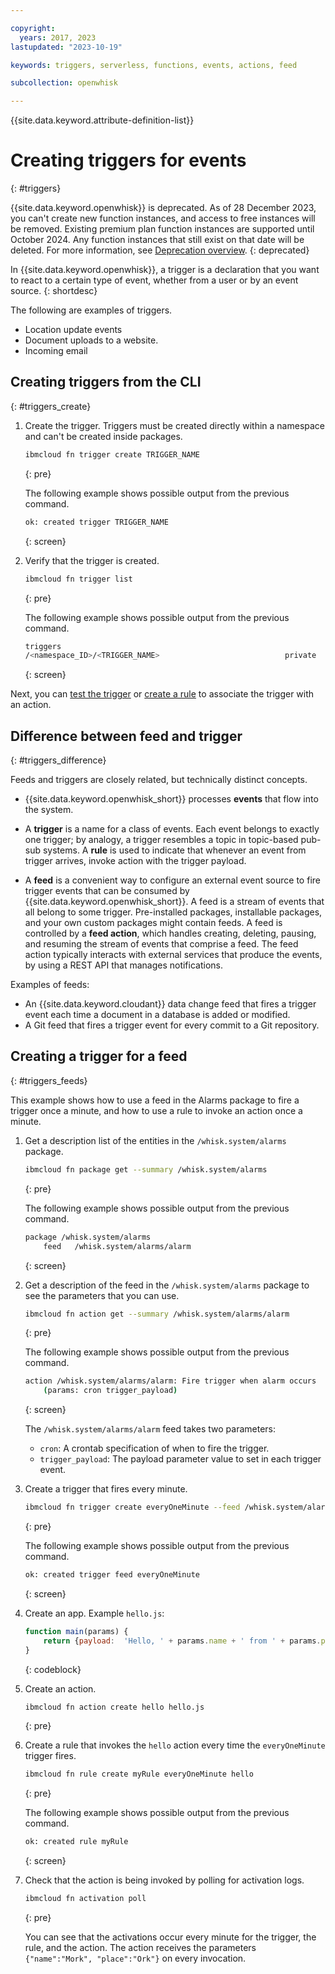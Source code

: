 ```yaml
---

copyright:
  years: 2017, 2023
lastupdated: "2023-10-19"

keywords: triggers, serverless, functions, events, actions, feed

subcollection: openwhisk

---
```


{{site.data.keyword.attribute-definition-list}}

# Creating triggers for events
{: #triggers}

{{site.data.keyword.openwhisk}} is deprecated. As of 28 December 2023, you can't create new function instances, and access to free instances will be removed. Existing premium plan function instances are supported until October 2024. Any function instances that still exist on that date will be deleted. For more information, see [Deprecation overview](/docs/openwhisk?topic=openwhisk-dep-overview).
{: deprecated}

In {{site.data.keyword.openwhisk}}, a trigger is a declaration that you want to react to a certain type of event, whether from a user or by an event source.
{: shortdesc}

The following are examples of triggers.

- Location update events
- Document uploads to a website.
- Incoming email

## Creating triggers from the CLI
{: #triggers_create}

1. Create the trigger. Triggers must be created directly within a namespace and can't be created inside packages.

    ```sh
    ibmcloud fn trigger create TRIGGER_NAME
    ```
    {: pre}

    The following example shows possible output from the previous command.

    ```sh
    ok: created trigger TRIGGER_NAME
    ```
    {: screen}

2. Verify that the trigger is created.

    ```sh
    ibmcloud fn trigger list
    ```
    {: pre}

    The following example shows possible output from the previous command.

    ```sh
    triggers
    /<namespace_ID>/<TRIGGER_NAME>                            private
    ```
    {: screen}

Next, you can [test the trigger](/docs/openwhisk?topic=openwhisk-test#test_triggers) or [create a rule](/docs/openwhisk?topic=openwhisk-rules) to associate the trigger with an action.

## Difference between feed and trigger
{: #triggers_difference}

Feeds and triggers are closely related, but technically distinct concepts.

- {{site.data.keyword.openwhisk_short}} processes **events** that flow into the system.

- A **trigger** is a name for a class of events. Each event belongs to exactly one trigger; by analogy, a trigger resembles a topic in topic-based pub-sub systems. A **rule** is used to indicate that whenever an event from trigger arrives, invoke action with the trigger payload.

- A **feed** is a convenient way to configure an external event source to fire trigger events that can be consumed by {{site.data.keyword.openwhisk_short}}. A feed is a stream of events that all belong to some trigger. Pre-installed packages, installable packages, and your own custom packages might contain feeds.  A feed is controlled by a **feed action**, which handles creating, deleting, pausing, and resuming the stream of events that comprise a feed. The feed action typically interacts with external services that produce the events, by using a REST API that manages notifications.

Examples of feeds:

- An {{site.data.keyword.cloudant}} data change feed that fires a trigger event each time a document in a database is added or modified.
- A Git feed that fires a trigger event for every commit to a Git repository.

## Creating a trigger for a feed
{: #triggers_feeds}

This example shows how to use a feed in the Alarms package to fire a trigger once a minute, and how to use a rule to invoke an action once a minute.

1. Get a description list of the entities in the `/whisk.system/alarms` package.

    ```sh
    ibmcloud fn package get --summary /whisk.system/alarms
    ```
    {: pre}

    The following example shows possible output from the previous command.

    ```sh
    package /whisk.system/alarms
        feed   /whisk.system/alarms/alarm
    ```
    {: screen}

2. Get a description of the feed in the `/whisk.system/alarms` package to see the parameters that you can use.

    ```sh
    ibmcloud fn action get --summary /whisk.system/alarms/alarm
    ```
    {: pre}

    The following example shows possible output from the previous command.

    ```sh
    action /whisk.system/alarms/alarm: Fire trigger when alarm occurs
        (params: cron trigger_payload)
    ```
    {: screen}

    The `/whisk.system/alarms/alarm` feed takes two parameters:
    - `cron`: A crontab specification of when to fire the trigger.
    - `trigger_payload`: The payload parameter value to set in each trigger event.

3. Create a trigger that fires every minute.

    ```sh
    ibmcloud fn trigger create everyOneMinute --feed /whisk.system/alarms/alarm -p cron "* * * * *" -p trigger_payload "{\"name\":\"Mork\", \"place\":\"Ork\"}"
    ```
    {: pre}

    The following example shows possible output from the previous command.

    ```sh
    ok: created trigger feed everyOneMinute
    ```
    {: screen}

4. Create an app. Example `hello.js`:

    ```javascript
    function main(params) {
        return {payload:  'Hello, ' + params.name + ' from ' + params.place};
    }
    ```
    {: codeblock}

5. Create an action.

    ```sh
    ibmcloud fn action create hello hello.js
    ```
    {: pre}

6. Create a rule that invokes the `hello` action every time the `everyOneMinute` trigger fires.

    ```sh
    ibmcloud fn rule create myRule everyOneMinute hello
    ```
    {: pre}

    The following example shows possible output from the previous command.

    ```sh
    ok: created rule myRule
    ```
    {: screen}

7. Check that the action is being invoked by polling for activation logs.

    ```sh
    ibmcloud fn activation poll
    ```
    {: pre}

    You can see that the activations occur every minute for the trigger, the rule, and the action. The action receives the parameters `{"name":"Mork", "place":"Ork"}` on every invocation.


